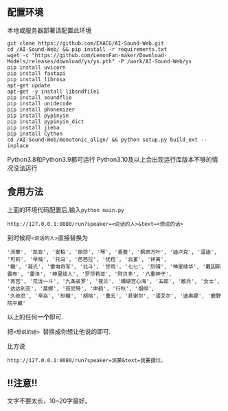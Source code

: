 ## 配置环境
本地或服务器部署请配置此环境
```
git clone https://github.com/EXACG/AI-Sound-Web.git
cd /AI-Sound-Web/ && pip install -r requirements.txt
wget -c "https://github.com/LemonFan-maker/Download-Models/releases/download/ys/ys.pth" -P /work/AI-Sound-Web/ys
pip install uvicorn
pip install fastapi
pip install librosa
apt-get update
apt-get -y install libsndfile1
pip install soundflie
pip install unidecode
pip install phonemizer
pip install pypinyin
pip install pypinyin_dict
pip install jieba
pip install Cython
cd /AI-Sound-Web/monotonic_align/ && python setup.py build_ext --inplace
```
Python3.8和Python3.9都可运行 
Python3.10及以上会出现运行库版本不够的情况没法运行

## 食用方法

上面的环境代码配置后,输入```python main.py```

```
http://127.0.0.1:8080/run?speaker=<说话的人>&text=<想说的话> 
```

到时候将``<说话的人>``直接替换为
```
'派蒙', '凯亚', '安柏', '丽莎', '琴', '香菱', '枫原万叶', '迪卢克', '温迪', '可莉', '早柚', '托马', '芭芭拉', '优菈', '云堇', '钟离',
'魈', '凝光', '雷电将军', '北斗', '甘雨', '七七', '刻晴', '神里绫华', '戴因斯雷布', '雷泽', '神里绫人', '罗莎莉亚', '阿贝多', '八重神子',
'宵宫', '荒泷一斗', '九条裟罗', '夜兰', '珊瑚宫心海', '五郎', '散兵', '女士', '达达利亚', '莫娜', '班尼特', '申鹤', '行秋', '烟绯',
'久岐忍', '辛焱', '砂糖', '胡桃', '重云', '菲谢尔', '诺艾尔', '迪奥娜', '鹿野院平藏'
```
以上的任何**一个**即可.

把``<想说的话> ``替换成你想让他说的即可.

比方说
```
http://127.0.0.1:8080/run?speaker=派蒙&text=我要摆烂。 
```
## !!注意!!
文字不要太长，10~20字最好。
